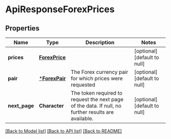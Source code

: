 # ApiResponseForexPrices

## Properties
Name | Type | Description | Notes
------------ | ------------- | ------------- | -------------
**prices** | [**ForexPrice**](ForexPrice.md) |  | [optional] [default to null]
**pair** | [***ForexPair**](ForexPair.md) | The Forex currency pair for which prices were requested | [optional] [default to null]
**next_page** | **Character** | The token required to request the next page of the data. If null, no further results are available. | [optional] [default to null]

[[Back to Model list]](../README.md#documentation-for-models) [[Back to API list]](../README.md#documentation-for-api-endpoints) [[Back to README]](../README.md)


